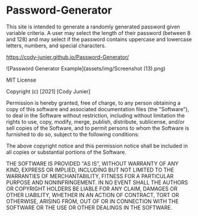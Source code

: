 # Password-Generator
This site is intended to generate a randomly generated password given variable criteria. A user may select the length of their password (between 8 and 128) and may select if the password contains uppercase and lowercase letters, numbers, and special characters. 

https://cody-junier.github.io/Password-Generator/

![Password Generator Example](assets/img/Screenshot (13).png)

MIT License

Copyright (c) [2021] [Cody Junier]

Permission is hereby granted, free of charge, to any person obtaining a copy
of this software and associated documentation files (the "Software"), to deal
in the Software without restriction, including without limitation the rights
to use, copy, modify, merge, publish, distribute, sublicense, and/or sell
copies of the Software, and to permit persons to whom the Software is
furnished to do so, subject to the following conditions:

The above copyright notice and this permission notice shall be included in all
copies or substantial portions of the Software.

THE SOFTWARE IS PROVIDED "AS IS", WITHOUT WARRANTY OF ANY KIND, EXPRESS OR
IMPLIED, INCLUDING BUT NOT LIMITED TO THE WARRANTIES OF MERCHANTABILITY,
FITNESS FOR A PARTICULAR PURPOSE AND NONINFRINGEMENT. IN NO EVENT SHALL THE
AUTHORS OR COPYRIGHT HOLDERS BE LIABLE FOR ANY CLAIM, DAMAGES OR OTHER
LIABILITY, WHETHER IN AN ACTION OF CONTRACT, TORT OR OTHERWISE, ARISING FROM,
OUT OF OR IN CONNECTION WITH THE SOFTWARE OR THE USE OR OTHER DEALINGS IN THE
SOFTWARE.
